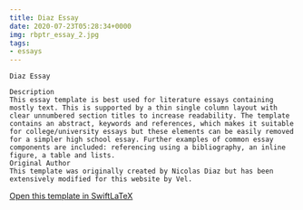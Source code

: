 ```yaml
---
title: Diaz Essay
date: 2020-07-23T05:28:34+0000
img: rbptr_essay_2.jpg
tags:
- essays
---
```

```
Diaz Essay

Description
This essay template is best used for literature essays containing mostly text. This is supported by a thin single column layout with clear unnumbered section titles to increase readability. The template contains an abstract, keywords and references, which makes it suitable for college/university essays but these elements can be easily removed for a simpler high school essay. Further examples of common essay components are included: referencing using a bibliography, an inline figure, a table and lists.
Original Author
This template was originally created by Nicolas Diaz but has been extensively modified for this website by Vel.
```
[Open this template in SwiftLaTeX](https://www.swiftlatex.com/project.html?import=https://swiftlatex.github.io/LaTeXBoilerPlate/zips/sknjt_essay_2.zip)
